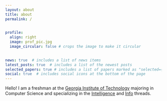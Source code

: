 ```yaml
---
layout: about
title: about
permalink: /
 

profile:
  align: right
  image: prof_pic.jpg
  image_circular: false # crops the image to make it circular
 

news: true  # includes a list of news items
latest_posts: true  # includes a list of the newest posts
selected_papers: true # includes a list of papers marked as "selected={true}"
social: true  # includes social icons at the bottom of the page
---
```


Hello! I am a freshman  at the [Georgia Institute of Technology](https://www.gatech.edu/) majoring in Computer Science and specializing in the [Intelligence](https://www.cc.gatech.edu/academics/threads/intelligence) and [Info](https://www.cc.gatech.edu/academics/threads/information-internetworks) threads.



